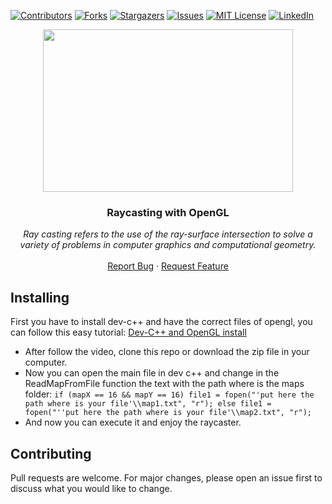 [![Contributors][contributors-shield]][contributors-url]
[![Forks][forks-shield]][forks-url]
[![Stargazers][stars-shield]][stars-url]
[![Issues][issues-shield]][issues-url]
[![MIT License][license-shield]][license-url]
[![LinkedIn][linkedin-shield]][linkedin-url]


<p align="center">
  <img src="https://www.swantiez.org/wolf/wp-content/uploads/2014/08/raycasteruntextured.gif" width="400" height="260">

  <h3 align="center">Raycasting with OpenGL</h3>

  <p align="center">
        <em>Ray casting refers to the use of the ray-surface intersection to solve a variety of problems in computer graphics and computational geometry.</em>
    <br /><br />
    <a href="https://github.com/MiguelCF06/RaycastingGame_OpenGL/issues">Report Bug</a>
    ·
    <a href="https://github.com/MiguelCF06/RaycastingGame_OpenGL/issues">Request Feature</a>
  </p>
</p>

## Installing
First you have to install dev-c++ and have the correct files of opengl, you can follow this easy tutorial:
<a href="https://www.youtube.com/watch?v=RTk6W67dyR4">Dev-C++ and OpenGL install</a>
* After follow the video, clone this repo or download the zip file in your computer.
* Now you can open the main file in dev c++ and change in the ReadMapFromFile function the text with the path where is the maps folder:
`if (mapX == 16 && mapY == 16)
		file1 = fopen("'put here the path where is your file'\\map1.txt", "r");
	else
		file1 = fopen("''put here the path where is your file'\\map2.txt", "r");`
* And now you can execute it and enjoy the raycaster.


## Contributing
Pull requests are welcome. For major changes, please open an issue first to discuss what you would like to change.



[contributors-shield]: https://img.shields.io/github/contributors/MiguelCF06/RaycastingGame_OpenGL?style=flat-square
[contributors-url]: https://github.com/MiguelCF06/RaycastingGame_OpenGL/graphs/contributors
[forks-shield]: https://img.shields.io/github/forks/MiguelCF06/RaycastingGame_OpenGL.svg?style=flat-square
[forks-url]: https://github.com/MiguelCF06/RaycastingGame_OpenGL/network/members
[stars-shield]: https://img.shields.io/github/stars/MiguelCF06/RaycastingGame_OpenGL.svg?style=flat-square
[stars-url]: https://github.com/MiguelCF06/RaycastingGame_OpenGL/stargazers
[issues-shield]: https://img.shields.io/github/issues/MiguelCF06/RaycastingGame_OpenGL?style=flat-square
[issues-url]: https://github.com/MiguelCF06/RaycastingGame_OpenGL/issues
[license-shield]: https://img.shields.io/github/license/MiguelCF06/RaycastingGame_OpenGL?style=flat-square
[license-url]: https://github.com/MiguelCF06/RaycastingGame_OpenGL/blob/master/LICENSE
[linkedin-shield]: https://img.shields.io/badge/-LinkedIn-black.svg?style=flat-square&logo=linkedin&colorB=555
[linkedin-url]: https://www.linkedin.com/in/miguel-cipamocha/
